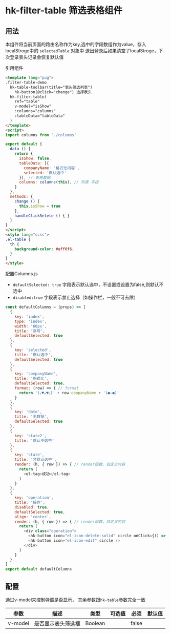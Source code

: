# hk-filter-table 筛选表格组件

## 用法
本组件将当前页面的路由名称作为key,选中的字段数组作为value，存入localStroge中的 `selectedTable` 对象中
退出登录后如果清空了localStroge，下次登录表头记录会恢复默认值
<template>
  <hk-filter-table-demo/>
</template>

引用组件

```html
<template lang="pug">
.filter-table-demo
  hk-table-toolbar(title="表头筛选列表")
    hk-button(@click="change") 选择表头
  hk-filter-table(
    ref="table"
    v-model="isShow"
    :columns="columns"
    :tableData="tableData"
  )
</template>
<script>
import columns from './columns'

export default {
  data () {
    return {
      isShow: false,
      tableData: [{
        companyName: '格式化内容',
        selected: '默认选中'
      }], // 表格数据
      columns: columns(this), // 列表 字段
    }
  },
  methods: {
    change () {
      this.isShow = true
    },
    handleClickSelete () { }
  }
}
</script>
<style lang="scss">
.el-table {
  th {
    background-color: #eff0f6;
  }
}
</style>

```

配置Columns.js
- `defaultSelected: true` 字段表示默认选中，不设置或设置为false,则默认不选中
- `disabled:true` 字段表示禁止选择（如操作栏，一般不可去除）
```js
const defaultColumns = (props) => [
  {
    key: 'index',
    type: 'index',
    width: '60px',
    title: '序号',
    defaultSelected: true
  },
  {
    key: 'selected',
    title: '默认选中',
    defaultSelected: true
  },
  {
    key: 'companyName',
    title: '格式化',
    defaultSelected: true,
    format: (row) => { // format
      return '(｡♥ᴗ♥｡)' + row.companyName + '(●—●)'
    }
  },
  {
    key: 'date',
    title: '无数据',
    defaultSelected: true
  },
  {
    key: 'state2',
    title: '默认不选中'
  },
  {
    key: 'state',
    title: '非默认选中',
    render: (h, { row }) => { // render函数，自定义内容
      return (
        <el-tag>成功</el-tag>
      )
    }
  },
  {
    key: 'operation',
    title: '操作',
    disabled: true,
    defaultSelected: true,
    align: 'center',
    render: (h, { row }) => { // render函数，自定义内容
      return (
        <div class="operation">
          <hk-button icon="el-icon-delete-solid" circle onClick={() => props.handleClickSelete()} />
          <hk-button icon="el-icon-edit" circle />
        </div>
      )
    }
  }
]
export default defaultColumns
```
## 配置

通过v-model来控制弹窗是否显示，
其余参数跟`hk-table`参数完全一致

| 参数    | 描述 | 类型 | 可选值 | 必须 | 默认值 |
| --      |:----: | :--: | :--: | :--: | -- |
| v-model | 是否显示表头筛选框 | Boolean |  | false |  |
